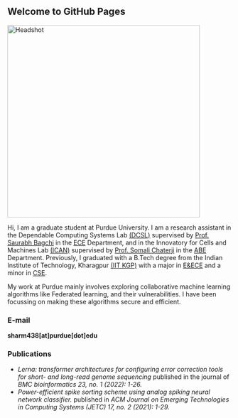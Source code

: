 ## Welcome to GitHub Pages
<img width="433" alt="Headshot" src="https://user-images.githubusercontent.com/70724062/184516645-b58cfaf6-724f-4e90-b4c7-8b72043494a1.PNG">

Hi, I am a graduate student at Purdue University. I am a research assistant in the Dependable Computing Systems Lab [(DCSL)](https://engineering.purdue.edu/dcsl/) supervised by [Prof. Saurabh Bagchi](https://saurabhbagchi.us) in the [ECE](https://engineering.purdue.edu/ECE) Department, and in the Innovatory for Cells and Machines Lab [(ICAN)](https://schaterji.io/research/) supervised by [Prof. Somali Chaterji](https://schaterji.io/) in the [ABE](https://engineering.purdue.edu/ABE) Department. Previously, I graduated with a B.Tech degree from the Indian Institute of Technology, Kharagpur [(IIT KGP)](http://www.iitkgp.ac.in/) with a major in [E&ECE](http://www.iitkgp.ac.in/department/EC) and a minor in [CSE](http://cse.iitkgp.ac.in/).

My work at Purdue mainly involves exploring collaborative machine learning algorithms like Federated learning, and their vulnerabilities. I have been focussing on making these algorithms secure and efficient.

### E-mail

**sharm438[at]purdue[dot]edu**

### Publications
- _Lerna: transformer architectures for configuring error correction tools for short- and long-read genome sequencing_ published in the journal of _BMC bioinformatics 23, no. 1 (2022): 1-26._
- _Power-efficient spike sorting scheme using analog spiking neural network classifier._ published in _ACM Journal on Emerging Technologies in Computing Systems (JETC) 17, no. 2 (2021): 1-29._

